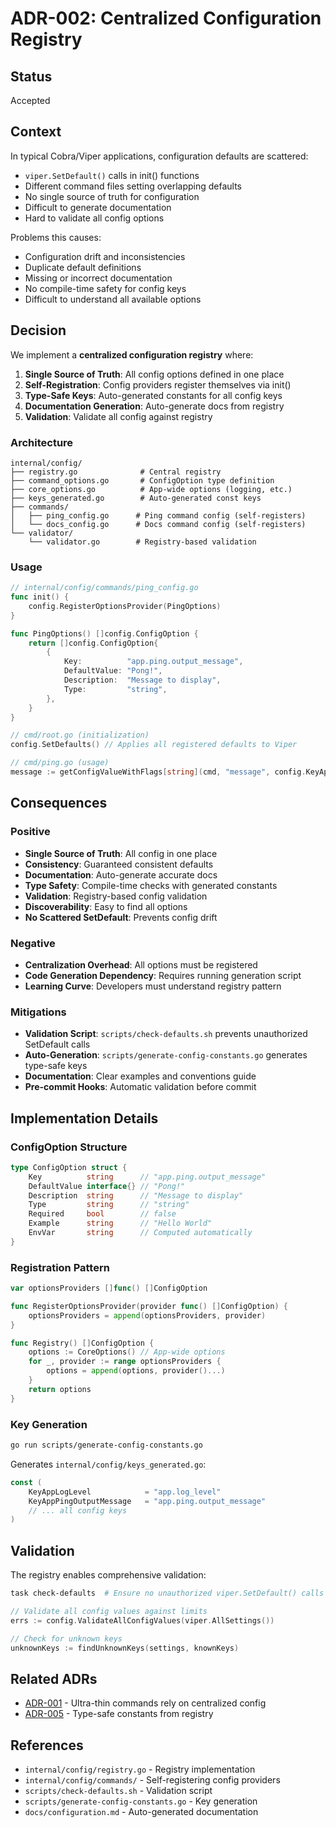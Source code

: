 # ADR-002: Centralized Configuration Registry

## Status
Accepted

## Context

In typical Cobra/Viper applications, configuration defaults are scattered:
- `viper.SetDefault()` calls in init() functions
- Different command files setting overlapping defaults
- No single source of truth for configuration
- Difficult to generate documentation
- Hard to validate all config options

Problems this causes:
- Configuration drift and inconsistencies
- Duplicate default definitions
- Missing or incorrect documentation
- No compile-time safety for config keys
- Difficult to understand all available options

## Decision

We implement a **centralized configuration registry** where:

1. **Single Source of Truth**: All config options defined in one place
2. **Self-Registration**: Config providers register themselves via init()
3. **Type-Safe Keys**: Auto-generated constants for all config keys
4. **Documentation Generation**: Auto-generate docs from registry
5. **Validation**: Validate all config against registry

### Architecture

```
internal/config/
├── registry.go              # Central registry
├── command_options.go       # ConfigOption type definition
├── core_options.go          # App-wide options (logging, etc.)
├── keys_generated.go        # Auto-generated const keys
├── commands/
│   ├── ping_config.go      # Ping command config (self-registers)
│   └── docs_config.go      # Docs command config (self-registers)
└── validator/
    └── validator.go        # Registry-based validation
```

### Usage

```go
// internal/config/commands/ping_config.go
func init() {
    config.RegisterOptionsProvider(PingOptions)
}

func PingOptions() []config.ConfigOption {
    return []config.ConfigOption{
        {
            Key:          "app.ping.output_message",
            DefaultValue: "Pong!",
            Description:  "Message to display",
            Type:         "string",
        },
    }
}

// cmd/root.go (initialization)
config.SetDefaults() // Applies all registered defaults to Viper

// cmd/ping.go (usage)
message := getConfigValueWithFlags[string](cmd, "message", config.KeyAppPingOutputMessage)
```

## Consequences

### Positive

- **Single Source of Truth**: All config in one place
- **Consistency**: Guaranteed consistent defaults
- **Documentation**: Auto-generate accurate docs
- **Type Safety**: Compile-time checks with generated constants
- **Validation**: Registry-based config validation
- **Discoverability**: Easy to find all options
- **No Scattered SetDefault**: Prevents config drift

### Negative

- **Centralization Overhead**: All options must be registered
- **Code Generation Dependency**: Requires running generation script
- **Learning Curve**: Developers must understand registry pattern

### Mitigations

- **Validation Script**: `scripts/check-defaults.sh` prevents unauthorized SetDefault calls
- **Auto-Generation**: `scripts/generate-config-constants.go` generates type-safe keys
- **Documentation**: Clear examples and conventions guide
- **Pre-commit Hooks**: Automatic validation before commit

## Implementation Details

### ConfigOption Structure

```go
type ConfigOption struct {
    Key          string      // "app.ping.output_message"
    DefaultValue interface{} // "Pong!"
    Description  string      // "Message to display"
    Type         string      // "string"
    Required     bool        // false
    Example      string      // "Hello World"
    EnvVar       string      // Computed automatically
}
```

### Registration Pattern

```go
var optionsProviders []func() []ConfigOption

func RegisterOptionsProvider(provider func() []ConfigOption) {
    optionsProviders = append(optionsProviders, provider)
}

func Registry() []ConfigOption {
    options := CoreOptions() // App-wide options
    for _, provider := range optionsProviders {
        options = append(options, provider()...)
    }
    return options
}
```

### Key Generation

```bash
go run scripts/generate-config-constants.go
```

Generates `internal/config/keys_generated.go`:
```go
const (
    KeyAppLogLevel            = "app.log_level"
    KeyAppPingOutputMessage   = "app.ping.output_message"
    // ... all config keys
)
```

## Validation

The registry enables comprehensive validation:

```bash
task check-defaults  # Ensure no unauthorized viper.SetDefault() calls
```

```go
// Validate all config values against limits
errs := config.ValidateAllConfigValues(viper.AllSettings())

// Check for unknown keys
unknownKeys := findUnknownKeys(settings, knownKeys)
```

## Related ADRs

- [ADR-001](001-ultra-thin-command-pattern.md) - Ultra-thin commands rely on centralized config
- [ADR-005](005-auto-generated-config-constants.md) - Type-safe constants from registry

## References

- `internal/config/registry.go` - Registry implementation
- `internal/config/commands/` - Self-registering config providers
- `scripts/check-defaults.sh` - Validation script
- `scripts/generate-config-constants.go` - Key generation
- `docs/configuration.md` - Auto-generated documentation

